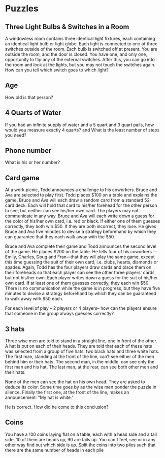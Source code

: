 # Puzzles

## Three Light Bulbs & Switches in a Room
A windowless room contains three identical light fixtures, each containing an identical light bulb or light globe. Each light is connected to one of three switches outside of the room. Each bulb is switched off at present. You are outside the room, and the door is closed. You have one, and only one, opportunity to flip any of the external switches. After this, you can go into the room and look at the lights, but you may not touch the switches again. How can you tell which switch goes to which light?

## Age
How old is that person?

## 4 Quarts of Water
If you had an infinite supply of water and a 5 quart and 3 quart pails, how would you measure exactly 4 quarts? and What is the least number of steps you need?

## Phone number
What is his or her number?

## Card game
At a work picnic, Todd announces a challenge to his coworkers. Bruce and Ava are selected to play first. Todd places $100 on a table and explains the game. Bruce and Ava will each draw a random card from a standard 52-card deck. Each will hold that card to his/her forehead for the other person to see, but neither can see his/her own card. The players may not communicate in any way. Bruce and Ava will each write down a guess for the color of his/her own card, i.e. red or black. If either one of them guesses correctly, they both win $50. If they are both incorrect, they lose. He gives Bruce and Ava five minutes to devise a strategy beforehand by which they can guarantee that they each walk away with the $50.

Bruce and Ava complete their game and Todd announces the second level of the game. He places $200 on the table. He tells four of his coworkers -- Emily, Charles, Doug and Fran—that they will play the same game, except this time guessing the suit of their own card, i.e. clubs, hearts, diamonds or spades. Again, Todd has the four players draw cards and place them on their foreheads so that each player can see the other three players' cards, but not his/her own. Each player writes down a guess for the suit of his/her own card. If at least one of them guesses correctly, they each win $50. There is no communication while the game is in progress, but they have five minutes to devise a strategy beforehand by which they can be guaranteed to walk away with $50 each.

For each level of play – 2 players or 4 players– how can the players ensure that someone in the group always guesses correctly?

## 3 hats
Three wise men are told to stand in a straight line, one in front of the other. A hat is put on each of their heads. They are told that each of these hats was selected from a group of five hats: two black hats and three white hats. The first man, standing at the front of the line, can’t see either of the men behind him or their hats. The second man, in the middle, can see only the first man and his hat. The last man, at the rear, can see both other men and their hats.

None of the men can see the hat on his own head. They are asked to deduce its color. Some time goes by as the wise men ponder the puzzle in silence. Finally the first one, at the front of the line, makes an announcement: “My hat is white.”

He is correct. How did he come to this conclusion? 

## Coins
You have a 100 coins laying flat on a table, each with a   head side and a tail side. 10 of them are heads up, 90 are tails up. You can't feel, see or in any other way find out which side is up. Split the coins into two piles such that there are the same number of heads in each pile

